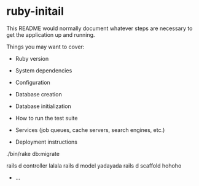 # ruby-initail

This README would normally document whatever steps are necessary to get the
application up and running.

Things you may want to cover:

* Ruby version

* System dependencies

* Configuration

* Database creation

* Database initialization

* How to run the test suite

* Services (job queues, cache servers, search engines, etc.)

* Deployment instructions


<!-- migrate  -->
./bin/rake db:migrate


<!-- remvoe mvc  -->
rails d controller lalala
rails d model yadayada
rails d scaffold hohoho



* ...


